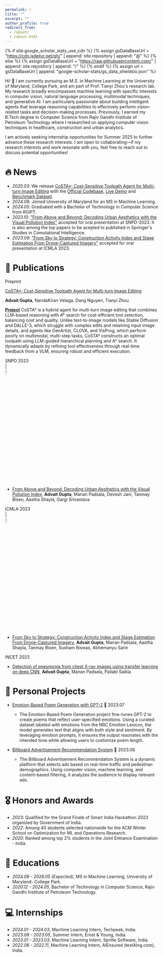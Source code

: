 ```yaml
---
permalink: /
title: ""
excerpt: ""
author_profile: true
redirect_from: 
  - /about/
  - /about.html
---
```


{% if site.google_scholar_stats_use_cdn %}
{% assign gsDataBaseUrl = "https://cdn.jsdelivr.net/gh/" | append: site.repository | append: "@" %}
{% else %}
{% assign gsDataBaseUrl = "https://raw.githubusercontent.com/" | append: site.repository | append: "/" %}
{% endif %}
{% assign url = gsDataBaseUrl | append: "google-scholar-stats/gs_data_shieldsio.json" %}

<span class='anchor' id='about-me'></span>

Hi! 👋 I am currently pursuing an M.S. in Machine Learning at the University of Maryland, College Park, and am part of Prof. Tianyi Zhou's research lab. My research broadly encompasses machine learning with specific interests in computer vision, natural language processing, multimodal techniques, and generative AI. I am particularly passionate about building intelligent agents that leverage reasoning capabilities to effectively perform vision-related tasks and decision-making processes. Previously, I earned my B.Tech degree in Computer Science from Rajiv Gandhi Institute of Petroleum Technology where I researched on applying computer vision techniques in healthcare, construction and urban analytics. 

I am actively seeking internship opportunities for Summer 2025 to further advance these research interests. I am open to collaborating—if my research interests and work resonate with you, feel free to reach out to discuss potential opportunities!

# 🔥 News
- *2025.03*: We release [CoSTA*: Cost-Sensitive Toolpath Agent for Multi-turn Image Editing](https://arxiv.org/abs/2503.10613) with the [Official Codebase](https://github.com/tianyi-lab/CoSTAR), [Live Demo](https://storage.googleapis.com/costa-frontend/index.html) and [Benchmark Dataset](https://huggingface.co/datasets/advaitgupta/CoSTAR). 
- *2024.08*: Joined University of Maryland for an MS in Machine Learning. 
- *2024.05*: Graduated with a Bachelor of Technology in Computer Science from RGIPT.
- *2023.10*: ["From Above and Beyond: Decoding Urban Aesthetics with the Visual Pollution Index"](https://link.springer.com/chapter/10.1007/978-3-031-56388-1_8) accepted for oral presentation at SNPD-2023. It is also among the top papers to be acepted to published in Springer's Studies in Comutational Intelligence.
- *2023.09*: ["From Sky to Strategy: Construction Activity Index and Stage Estimation From Drone-Captured Imagery"](https://ieeexplore.ieee.org/abstract/document/10459984) accepted for oral presentation at ICMLA 2023.


# 📝 Publications 

<div class="badge">Preprint</div>
<div class='paper-box-text' markdown="1">

[CoSTA*: Cost-Sensitive Toolpath Agent for Multi-turn Image Editing](https://arxiv.org/abs/2503.10613)

**Advait Gupta**, NandaKiran Velaga, Dang Nguyen, Tianyi Zhou

[**Project**](https://github.com/tianyi-lab/CoSTAR) <strong><span class='show_paper_citations' data='DhtAFkwAAAAJ:ALROH1vI_8AC'></span></strong>
CoSTA* is a hybrid agent for multi-turn image editing that combines LLM-based reasoning with A* search for cost-efficient tool selection, balancing cost and quality. Unlike text-to-image models like Stable Diffusion and DALLE-3, which struggle with complex edits and retaining input image details, and agents like GenArtist, CLOVA, and VisProg, which perform poorly on multimodal, multi-step tasks, CoSTA* constructs an optimal toolpath using LLM-guided hierarchical planning and A* search. It dynamically adapts by refining tool effectiveness through real-time feedback from a VLM, ensuring robust and efficient execution.

</div>

<div class='paper-box'><div class='paper-box-image'><div><div class="badge">SNPD 2023</div><img src='images/costa.png' alt="sym" width="10%"></div></div>
<div class='paper-box-text' markdown="1">

- [From Above and Beyond: Decoding Urban Aesthetics with the Visual Pollution Index](https://link.springer.com/chapter/10.1007/978-3-031-56388-1_8), **Advait Gupta**, Manan Padsala, Devesh Jani, Tanmay Bisen, Aastha Shayla, Gargi Srivastava

</div>
</div>

<div class='paper-box'><div class='paper-box-image'><div><div class="badge">ICMLA 2023</div><img src='images/costa.png' alt="sym" width="10%"></div></div>
<div class='paper-box-text' markdown="1">

- [From Sky to Strategy: Construction Activity Index and Stage Estimation From Drone-Captured Imagery](https://ieeexplore.ieee.org/abstract/document/10459984), **Advait Gupta**, Manan Padsala, Aastha Shayla, Tanmay Bisen, Susham Biswas, Abhemanyu Sarin

</div>
</div>

<div class='paper-box'><div class='paper-box-image'><div><div class="badge">INCET 2023</div></div></div>
<div class='paper-box-text' markdown="1">

- [Detection of pneumonia from chest X-ray images using transfer learning on deep CNN](https://ieeexplore.ieee.org/abstract/document/10170454), **Advait Gupta**, Manan Padsala, Pallabi Saikia

</div>
</div>

# 🚀 Personal Projects
 
- [Emotion-Based Poem Generation with GPT-2](https://github.com/advaitgupta/Emotion-Based-Poem-Generation) 📅 2023.07
  - The Emotion-Based Poem Generation project fine-tunes GPT-2 to create poems that reflect user-specified emotions. Using a curated dataset labeled with emotions from the NRC Emotion Lexicon, the model generates text that aligns with both style and sentiment. By leveraging emotion prompts, it ensures the output resonates with the intended tone while allowing users to customize poem length.

- [Billboard Advertisement Recommendation System](https://github.com/advaitgupta/Billboard-Advertisement-Recommendation-System) 📅 2023.06
  - The Billboard Advertisement Recommendation System is a dynamic platform that selects ads based on real-time traffic and pedestrian demographics. Using computer vision, machine learning, and content-based filtering, it analyzes the audience to display relevant ads.

# 🎖 Honors and Awards
- *2023*: Qualified for the Grand Finale of Smart India Hackathon 2023 organized by Government of India. 
- *2022*: Among 40 students selected nationwide for the ACM Winter School on Optimization for ML and Operations Research.
- *2020*: Ranked among top 2% students in the Joint Entrance Examination - India.

# 📖 Educations
- *2024.08 - 2026.05 (Expected)*, MS in Machine Learning, University of Maryland- College Park. 
- *2020.12 - 2024.05*, Bachelor of Technology in Computer Science, Rajiv Gandhi Institute of Petroleum Technology. 

# 💻 Internships
- *2024.01 - 2024.03*, Machine Learning Intern, Techpeek, India.
- *2023.08 - 2023.05*, Summer Intern, Ernst & Young, India.
- *2023.01 - 2023.03*, Machine Learning Intern, Spritle Software, India.
- *2022.06 - 2022.11*, Machine Learning Intern, AIEnsured (testAIng.com), India.
